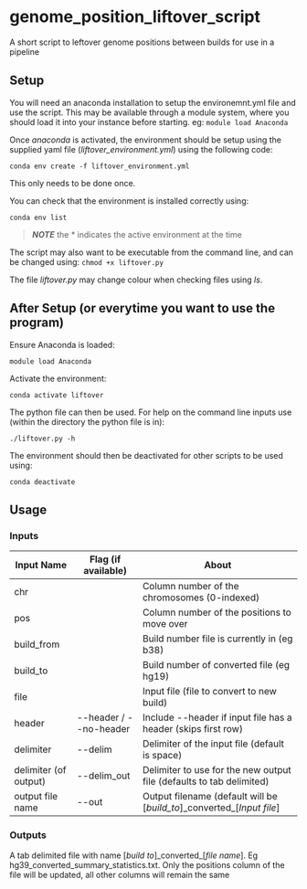 # genome_position_liftover_script
A short script to leftover genome positions between builds for use in a pipeline

## Setup
You will need an anaconda installation to setup the environemnt.yml file and use the script.
This may be available through a module system, where you should load it into your instance before starting.
eg:
``` module load Anaconda ```

Once *anaconda* is activated, the environment should be setup using the supplied yaml file (*liftover_environment.yml*) using the following code:

``` conda env create -f liftover_environment.yml ```

This only needs to be done once.

You can check that the environment is installed correctly using:

``` conda env list ```

> **_NOTE_** the * indicates the active environment at the time

The script may also want to be executable from the command line, and can be changed using:
``` chmod +x liftover.py ```

The file *liftover.py* may change colour when checking files using *ls*.

## After Setup (or everytime you want to use the program)
Ensure Anaconda is loaded:

``` module load Anaconda ```

Activate the environment:

``` conda activate liftover ```

The python file can then be used. For help on the command line inputs use (within the directory the python file is in):

``` ./liftover.py -h ```

The environment should then be deactivated for other scripts to be used using:

``` conda deactivate ```

## Usage
### Inputs

| Input Name            | Flag (if available)   | About                                                                      |
|-----------------------|-----------------------|----------------------------------------------------------------------------|
| chr                   |                       | Column number of the chromosomes (0-indexed)                               |
| pos                   |                       | Column number of the positions to move over                                |
| build_from            |                       | Build number file is currently in (eg b38)                                 |
| build_to              |                       | Build number of converted file (eg hg19)                                   |
| file                  |                       | Input file (file to convert to new build)                                  |
| header                | --header / --no-header| Include --header if input file has a header (skips first row)              |
| delimiter             | --delim               | Delimiter of the input file (default is space)                             |
| delimiter (of output) | --delim_out           | Delimiter to use for the new output file (defaults to tab delimited)       |
| output file name      | --out                 | Output filename (default will be \[*build_to*]\_converted_\[*Input file*] |

### Outputs
A tab delimited file with name \[*build to*]\_converted_\[*file name*]. Eg hg39_converted_summary_statistics.txt.
Only the positions column of the file will be updated, all other columns will remain the same
